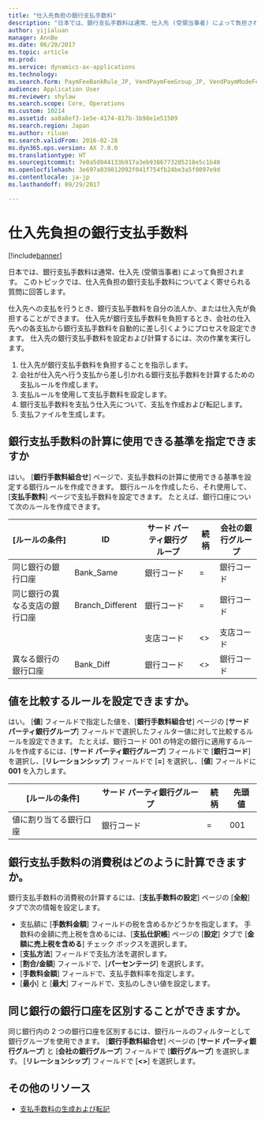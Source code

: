```yaml
---
title: "仕入先負担の銀行支払手数料"
description: "日本では、銀行支払手数料は通常、仕入先 (受領当事者) によって負担されます。 このトピックでは、仕入先負担の銀行支払手数料についてよく寄せられる質問に回答します。"
author: yijialuan
manager: AnnBe
ms.date: 06/20/2017
ms.topic: article
ms.prod: 
ms.service: dynamics-ax-applications
ms.technology: 
ms.search.form: PaymFeeBankRule_JP, VendPaymFeeGroup_JP, VendPaymModeFee
audience: Application User
ms.reviewer: shylaw
ms.search.scope: Core, Operations
ms.custom: 10214
ms.assetid: aa8a8ef3-1e5e-4174-817b-3b98e1e51509
ms.search.region: Japan
ms.author: riluan
ms.search.validFrom: 2016-02-28
ms.dyn365.ops.version: AX 7.0.0
ms.translationtype: HT
ms.sourcegitcommit: 7e0a5d044133b917a3eb9386773205218e5c1b40
ms.openlocfilehash: 3e697a039812092f041f754fb24be3a5f0097e9d
ms.contentlocale: ja-jp
ms.lasthandoff: 09/29/2017

---
```


# <a name="bank-payment-fees-covered-by-vendors"></a>仕入先負担の銀行支払手数料

[!include[banner](../includes/banner.md)]


日本では、銀行支払手数料は通常、仕入先 (受領当事者) によって負担されます。 このトピックでは、仕入先負担の銀行支払手数料についてよく寄せられる質問に回答します。

仕入先への支払を行うとき、銀行支払手数料を自分の法人か、または仕入先が負担することができます。 仕入先が銀行支払手数料を負担するとき、会社の仕入先への各支払から銀行支払手数料を自動的に差し引くようにプロセスを設定できます。 仕入先の銀行支払手数料を設定および計算するには、次の作業を実行します。

1.  仕入先が銀行支払手数料を負担することを指示します。
2.  会社が仕入先へ行う支払から差し引かれる銀行支払手数料を計算するための支払ルールを作成します。
3.  支払ルールを使用して支払手数料を設定します。
4.  銀行支払手数料を支払う仕入先について、支払を作成および転記します。
5.  支払ファイルを生成します。

## <a name="can-i-specify-criteria-that-i-can-use-to-calculate-bank-payment-fees"></a>銀行支払手数料の計算に使用できる基準を指定できますか
はい。 [**銀行手数料組合せ**] ページで、支払手数料の計算に使用できる基準を設定する銀行ルールを作成できます。 銀行ルールを作成したら、それ使用して、[**支払手数料**] ページで支払手数料を設定できます。 たとえば、銀行口座について次のルールを作成できます。

| [ルールの条件]                               | ID                | サード パーティ銀行グループ | 続柄 | 会社の銀行グループ |
|------------------------------------------------------|-------------------|------------------------|--------------|--------------------|
| 同じ銀行の銀行口座                       | Bank\_Same        | 銀行コード              | =            | 銀行コード          |
| 同じ銀行の異なる支店の銀行口座 | Branch\_Different | 銀行コード              | =            | 銀行コード          |
|                                                      |                   | 支店コード            | &lt;&gt;     | 支店コード        |
| 異なる銀行の銀行口座                     | Bank\_Diff        | 銀行コード              | &lt;&gt;     | 銀行コード          |

## <a name="can-i-set-up-a-rule-to-compare-values"></a>値を比較するルールを設定できますか。
はい。 [**値**] フィールドで指定した値を、[**銀行手数料組合せ**] ページの [**サード パーティ銀行グループ**] フィールドで選択したフィルター値に対して比較するルールを設定できます。 たとえば、銀行コード 001 の特定の銀行に適用するルールを作成するには、[**サード パーティ銀行グループ**] フィールドで [**銀行コード**] を選択し、[**リレーションシップ**] フィールドで [**=**] を選択し、[**値**] フィールドに **001** を入力します。

| [ルールの条件]                     | サード パーティ銀行グループ | 続柄 | 先頭値 |
|--------------------------------------------|------------------------|--------------|-------|
| 値に割り当てる銀行口座 | 銀行コード              | =            | 001   |

## <a name="how-can-i-calculate-the-consumption-tax-on-the-bank-payment-fees"></a>銀行支払手数料の消費税はどのように計算できますか。
銀行支払手数料の消費税の計算するには、[**支払手数料の設定**] ページの [**全般**] タブで次の情報を設定します。

-   支払額に [**手数料金額**] フィールドの税を含めるかどうかを指定します。 手数料の金額に売上税を含めるには、[**支払仕訳帳**] ページの [**設定**] タブで [**金額に売上税を含める**] チェック ボックスを選択します。
-   [**支払方法**] フィールドで支払方法を選択します。
-   [**割合/金額**] フィールドで、[**パーセンテージ**] を選択します。
-   [**手数料金額**] フィールドで、支払手数料率を指定します。
-   [**最小**] と [**最大**] フィールドで、支払のしきい値を設定します。

## <a name="how-can-i-differentiate-bank-accounts-from-the-same-bank"></a>同じ銀行の銀行口座を区別することができますか。
同じ銀行内の 2 つの銀行口座を区別するには、銀行ルールのフィルターとして銀行グループを使用できます。 [**銀行手数料組合せ**] ページの [**サード パーティ銀行グループ**] と [**会社の銀行グループ**] フィールドで [**銀行グループ**] を選択します。 [**リレーションシップ**] フィールドで [**&lt;&gt;**] を選択します。

## <a name="additional-resources"></a>その他のリソース
- [支払手数料の生成および転記](./tasks/post-payment-fee.md)


